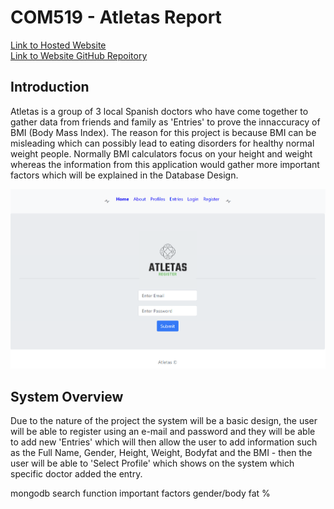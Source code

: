 # COM519 - Atletas Report
[Link to Hosted Website](https://frozen-dawn-51894.herokuapp.com/) <br>
[Link to Website GitHub Repoitory](https://github.com/KJafro/COM_519_Kurt) <br>

## Introduction
Atletas is a group of 3 local Spanish doctors who have come together to gather data from friends and family as 'Entries' to prove the innaccuracy of BMI (Body Mass Index). The reason for this project is because
BMI can be misleading which can possibly lead to eating disorders for healthy normal weight people. Normally BMI calculators focus on your height and weight whereas the information from this application would 
gather more important factors which will be explained in the Database Design. 

![Register](reg.PNG)

## System Overview
Due to the nature of the project the system will be a basic design, the user will be able to register using an e-mail and password and they will be able to add new 'Entries' which will then allow the user to
add information such as the Full Name, Gender, Height, Weight, Bodyfat and the BMI - then the user will be able to 'Select Profile' which shows on the system which specific doctor added the entry. 




mongodb search function
important factors gender/body fat %
